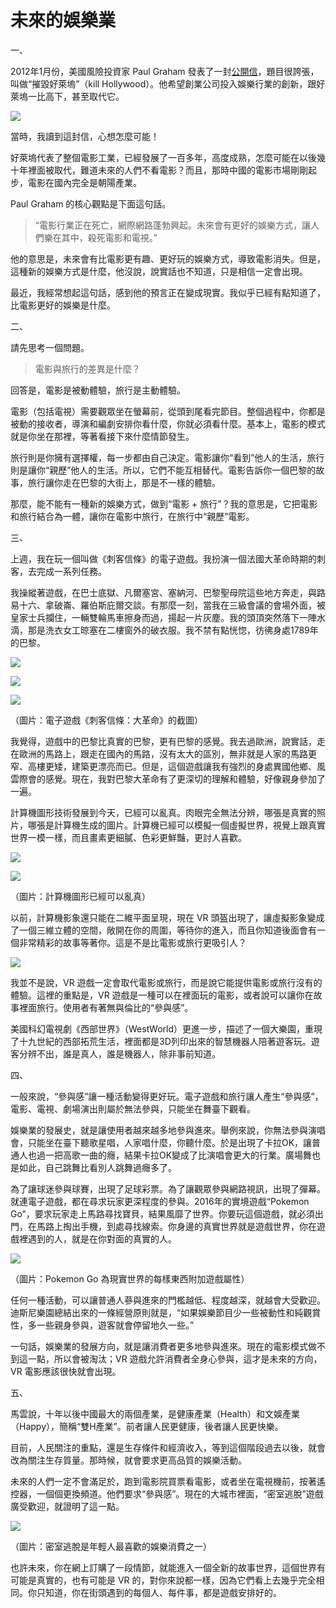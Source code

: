 # 未來的娛樂業

一、

2012年1月份，美國風險投資家 Paul Graham 發表了一封[公開信](http://www.businessinsider.com/y-combinator-startups-please-hurry-up-and-kill-hollywood-2012-1?IR=T&r=US&IR=T)，題目很誇張，叫做“摧毀好萊塢”（kill Hollywood）。他希望創業公司投入娛樂行業的創新，跟好萊塢一比高下，甚至取代它。

![](../images/kill-hollywood.jpg)

當時，我讀到這封信，心想怎麼可能！

好萊塢代表了整個電影工業，已經發展了一百多年，高度成熟，怎麼可能在以後幾十年裡面被取代，難道未來的人們不看電影？而且，那時中國的電影市場剛剛起步，電影在國內完全是朝陽產業。

Paul Graham 的核心觀點是下面這句話。

> “電影行業正在死亡，網際網路蓬勃興起。未來會有更好的娛樂方式，讓人們樂在其中，殺死電影和電視。”

他的意思是，未來會有比電影更有趣、更好玩的娛樂方式，導致電影消失。但是，這種新的娛樂方式是什麼，他沒說，說實話也不知道，只是相信一定會出現。

最近，我經常想起這句話，感到他的預言正在變成現實。我似乎已經有點知道了，比電影更好的娛樂是什麼。

二、

請先思考一個問題。

>  電影與旅行的差異是什麼？

回答是，電影是被動體驗，旅行是主動體驗。

電影（包括電視）需要觀眾坐在螢幕前，從頭到尾看完節目。整個過程中，你都是被動的接收者，導演和編劇安排你看什麼，你就必須看什麼。基本上，電影的模式就是你坐在那裡，等著看接下來什麼情節發生。

旅行則是你擁有選擇權，每一步都由自己決定。電影讓你“看到”他人的生活，旅行則是讓你“親歷”他人的生活。所以，它們不能互相替代。電影告訴你一個巴黎的故事，旅行讓你走在巴黎的大街上，那是不一樣的體驗。

那麼，能不能有一種新的娛樂方式，做到“電影 + 旅行”？我的意思是，它把電影和旅行結合為一體，讓你在電影中旅行，在旅行中“親歷”電影。

三、

上週，我在玩一個叫做《刺客信條》的電子遊戲。我扮演一個法國大革命時期的刺客，去完成一系列任務。

我操縱著遊戲，在巴士底獄、凡爾塞宮、塞納河、巴黎聖母院這些地方奔走，與路易十六、拿破崙、羅伯斯庇爾交談。有那麼一刻，當我在三級會議的會場外面，被皇家士兵攔住，一輛雙輪馬車擦身而過，揚起一片灰塵。我的頭頂突然落下一陣水滴，那是洗衣女工晾塞在二樓窗外的破衣服。我不禁有點恍惚，彷彿身處1789年的巴黎。

[![](../images/assassin-creed-1.jpg)](../images/assassin-creed-big-1.jpg)

[![](../images/assassin-creed.jpg)](../images/assassin-creed-big.jpg)

[![](../images/assassin-creed-2.jpg)](../images/assassin-creed-big-2.jpg)

（圖片：電子遊戲《刺客信條：大革命》的截圖）

我覺得，遊戲中的巴黎比真實的巴黎，更有巴黎的感覺。我去過歐洲，說實話，走在歐洲的馬路上，跟走在國內的馬路，沒有太大的區別，無非就是人家的馬路更窄、高樓更矮，建築更漂亮而已。但是，這個遊戲讓我有強烈的身處異國他鄉、風雲際會的感覺。現在，我對巴黎大革命有了更深切的理解和體驗，好像親身參加了一遍。

計算機圖形技術發展到今天，已經可以亂真。肉眼完全無法分辨，哪張是真實的照片，哪張是計算機生成的圖片。計算機已經可以模擬一個虛擬世界，視覺上跟真實世界一模一樣，而且畫素更細膩、色彩更鮮豔，更討人喜歡。

[![](../images/cg3.jpg)](../images/cg3-big.jpg)

[![](../images/cg2.jpg)](../images/cg2-big.jpg)

（圖片：計算機圖形已經可以亂真）

以前，計算機影象還只能在二維平面呈現，現在 VR 頭盔出現了，讓虛擬影象變成了一個三維立體的空間，敞開在你的周圍，等待你的進入，而且你知道後面會有一個非常精彩的故事等著你。這是不是比電影或旅行更吸引人？

![](../images/vr-world.jpg)

我並不是說，VR 遊戲一定會取代電影或旅行，而是說它能提供電影或旅行沒有的體驗。這裡的重點是，VR 遊戲是一種可以在裡面玩的電影，或者說可以讓你在故事裡面旅行。使用者有著無與倫比的“參與感”。

美國科幻電視劇《西部世界》（WestWorld）更進一步，描述了一個大樂園，重現了十九世紀的西部拓荒生活，裡面都是3D列印出來的智慧機器人陪著遊客玩。遊客分辨不出，誰是真人，誰是機器人，除非事前知道。

四、

一般來說，“參與感”讓一種活動變得更好玩。電子遊戲和旅行讓人產生“參與感”，電影、電視、劇場演出則屬於無法參與，只能坐在舞臺下觀看。

娛樂業的發展史，就是讓使用者越來越多地參與進來。舉例來說，你無法參與演唱會，只能坐在臺下聽歌星唱，人家唱什麼，你聽什麼。於是出現了卡拉OK，讓普通人也過一把高歌一曲的癮，結果卡拉OK變成了比演唱會更大的行業。廣場舞也是如此，自己跳舞比看別人跳舞過癮多了。

為了讓球迷參與球賽，出現了足球彩票。為了讓觀眾參與網路視訊，出現了彈幕。就連電子遊戲，都在尋求玩家更深程度的參與。2016年的實境遊戲“Pokemon Go”，要求玩家走上馬路尋找寶貝，結果風靡了世界。你要玩這個遊戲，就必須出門，在馬路上掏出手機，到處尋找線索。你身邊的真實世界就是遊戲世界，你在遊戲裡遇到的人，就是在你對面的真實的人。

![](../images/pokemon-go.jpg)

（圖片：Pokemon Go 為現實世界的每樣東西附加遊戲屬性）

任何一種活動，可以讓普通人蔘與進來的門檻越低、程度越深，就越會大受歡迎。迪斯尼樂園總結出來的一條經營原則就是，“如果娛樂節目少一些被動性和純觀賞性，多一些親身參與，遊客就會停留地久一些。”

一句話，娛樂業的發展方向，就是讓消費者更多地參與進來。現在的電影模式做不到這一點，所以會被淘汰；VR 遊戲允許消費者全身心參與，這才是未來的方向，VR 電影應該很快就會出現。

五、

馬雲說，十年以後中國最大的兩個產業，是健康產業（Health）和文娛產業（Happy），簡稱“雙H產業”。前者讓人民更健康，後者讓人民更快樂。

目前，人民關注的重點，還是生存條件和經濟收入，等到這個階段過去以後，就會改為關注生存質量。那時候，就會要求更高品質的娛樂活動。

未來的人們一定不會滿足於，跑到電影院買票看電影，或者坐在電視機前，按著遙控器，一個個更換頻道。他們要求“參與感”。現在的大城市裡面，“密室逃脫”遊戲廣受歡迎，就證明了這一點。

![](../images/secret-room.jpg)

（圖片：密室逃脫是年輕人最喜歡的娛樂消費之一）

也許未來，你在網上訂購了一段情節，就能進入一個全新的故事世界，這個世界有可能是真實的，也有可能是 VR 的，對你來說都一樣，因為它們看上去幾乎完全相同。你只知道，你在街頭遇到的每個人、每件事，都是遊戲安排好的。
